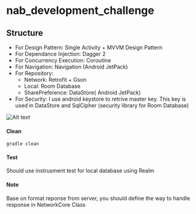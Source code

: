 # nab_development_challenge

## Structure

* For Design Pattern: Single Activity + MVVM Design Pattern
* For Dependance Injection: Dagger 2
* For Concurrency Execution: Coroutine
* For Navigation: Navigation (Android JetPack)
* For Repository:
	* Network: Retrofit + Gson
	* Local: Room Database
	* SharePreference: DataStore( Android JetPack)
* For Security: I use android keystore to retrive master key. This key is used in DataStore and SqlCipher (security library for Room Database)

![Alt text](https://github.com/khoantt91/android-template-source/blob/feature/mvvm_dagger_realm_couroutine_template/Structure.png)

#### Clean

	gradle clean

#### Test

Should use instrusment test for local database using Realm

#### Note

Base on format reponse from server, you should define the way to handle response in NetworkCore Class
